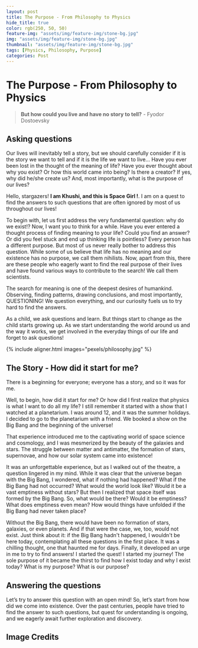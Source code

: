 ```yaml
---
layout: post
title: The Purpose - From Philosophy to Physics
hide_title: true
color: rgb(250, 50, 50)
feature-img: "assets/img/feature-img/stone-bg.jpg"
img: "assets/img/feature-img/stone-bg.jpg"
thumbnail: "assets/img/feature-img/stone-bg.jpg"
tags: [Physics, Philosophy, Purpose]
categories: Post
---
```


# The Purpose - From Philosophy to Physics

> **But how could you live and have no story to tell?** - Fyodor Dostoevsky 

## Asking questions

Our lives will inevitably tell a story, but we should carefully consider if it is the story we want to tell and if it is the life we want to live... Have you ever been lost in the thought of the meaning of life? Have you ever thought about why you exist? Or how this world came into being? Is there a creator? If yes, why did he/she create us? And, most importantly, what is the purpose of our lives?

Hello, stargazers! **I am Khushi, and this is Space Girl !**. I am on a quest to find the answers to such questions that are often ignored by most of us throughout our lives!

To begin with, let us first address the very fundamental question: why do we exist!? Now, I want you to think for a while. Have you ever entered a thought process of finding meaning to your life? Could you find an answer? Or did you feel stuck and end up thinking life is pointless? Every person has a different purpose. But most of us never really bother to address this question. While some of us believe that life has no meaning and our existence has no purpose, we call them nihilists. Now, apart from this, there are these people who eagerly want to find the real purpose of their lives and have found various ways to contribute to the search! We call them scientists.

The search for meaning is one of the deepest desires of humankind. Observing, finding patterns, drawing conclusions, and most importantly, QUESTIONING! We question everything, and our curiosity fuels us to try hard to find the answers.

As a child, we ask questions and learn. But things start to change as the child starts growing up. As we start understanding the world around us and the way it works, we get involved in the everyday things of our life and forget to ask questions!

{% include aligner.html images="pexels/philosophy.jpg" %}

## The Story - How did it start for me?
There is a beginning for everyone; everyone has a story, and so it was for me.

Well, to begin, how did it start for me? Or how did I first realize that physics is what I want to do all my life? I still remember it started with a show that I watched at a planetarium. I was around 12, and it was the summer holidays. I decided to go to the planetarium with a friend. We booked a show on the Big Bang and the beginning of the universe!

That experience introduced me to the captivating world of space science and cosmology, and I was mesmerized by the beauty of the galaxies and stars. The struggle between matter and antimatter, the formation of stars, supernovae, and how our solar system came into existence!

It was an unforgettable experience, but as I walked out of the theatre, a question lingered in my mind. While it was clear that the universe began with the Big Bang, I wondered, what if nothing had happened? What if the Big Bang had not occurred? What would the world look like? Would it be a vast emptiness without stars? But then I realized that space itself was formed by the Big Bang. So, what would be there? Would it be emptiness? What does emptiness even mean? How would things have unfolded if the Big Bang had never taken place? 

Without the Big Bang, there would have been no formation of stars, galaxies, or even planets. And if that were the case, we, too, would not exist. Just think about it: if the Big Bang hadn't happened, I wouldn't be here today, contemplating all these questions in the first place. It was a chilling thought, one that haunted me for days.
Finally, it developed an urge in me to try to find answers! I started the quest! I started my journey! The sole purpose of it became the thirst to find how I exist today and why I exist today? What is my purpose? What is our purpose?


## Answering the questions
Let’s try to answer this question with an open mind! So, let’s start from how did we come into existence. Over the past centuries, people have tried to find the answer to such questions, but quest for understanding is ongoing, and we eagerly await further exploration and discovery. 

## Image Credits

[^1]: Philosopher from Philosophy page, york.ac.uk
[^2]: Pebble Rock pile from Philosophy page, york.ac.uk
